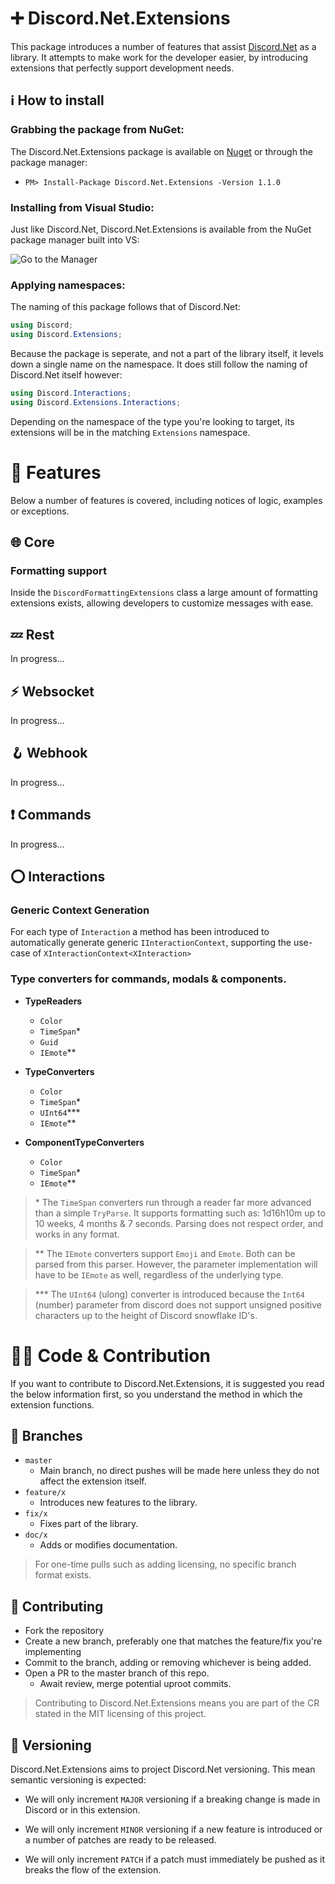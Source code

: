 # ➕ Discord.Net.Extensions

This package introduces a number of features that assist [Discord.Net](https://github.com/discord-net/Discord.Net) as a library. 
It attempts to make work for the developer easier, by introducing extensions that perfectly support development needs.

## ℹ️ How to install

### Grabbing the package from NuGet:

The Discord.Net.Extensions package is available on [Nuget](https://www.nuget.org/packages/Discord.Net.Extensions/) or through the package manager:
- `PM> Install-Package Discord.Net.Extensions -Version 1.1.0`

### Installing from Visual Studio:

Just like Discord.Net, Discord.Net.Extensions is available from the NuGet package manager built into VS:

![Go to the Manager](https://rozen.one/files/devenv_JcPwXUnJxP.png)

### Applying namespaces:

The naming of this package follows that of Discord.Net:

```cs
using Discord;
using Discord.Extensions;
```

Because the package is seperate, and not a part of the library itself, it levels down a single name on the namespace. 
It does still follow the naming of Discord.Net itself however:

```cs
using Discord.Interactions;
using Discord.Extensions.Interactions;
```

Depending on the namespace of the type you're looking to target, its extensions will be in the matching `Extensions` namespace.

# 📑 Features

Below a number of features is covered, including notices of logic, examples or exceptions.

## 🌐 Core

### Formatting support

Inside the `DiscordFormattingExtensions` class a large amount of formatting extensions exists, allowing developers to customize messages with ease.

## 💤 Rest

In progress...

## ⚡ Websocket

In progress...

## 🪝 Webhook

In progress...

## ❗ Commands

In progress...

## ⭕ Interactions

### Generic Context Generation

For each type of `Interaction` a method has been introduced to automatically generate generic `IInteractionContext`, 
supporting the use-case of `XInteractionContext<XInteraction>`

### Type converters for commands, modals & components.

- **TypeReaders**
  - `Color`
  - `TimeSpan`\*
  - `Guid`
  - `IEmote`\*\*

- **TypeConverters**
  - `Color`
  - `TimeSpan`\*
  - `UInt64`\*\*\*
  - `IEmote`\*\*

- **ComponentTypeConverters**
  - `Color`
  - `TimeSpan`\*
  - `IEmote`\*\*

> \* The `TimeSpan` converters run through a reader far more advanced than a simple `TryParse`. 
> It supports formatting such as: 1d16h10m up to 10 weeks, 4 months & 7 seconds. Parsing does not respect order, and works in any format.

> \*\* The `IEmote` converters support `Emoji` and `Emote`. Both can be parsed from this parser. 
> However, the parameter implementation will have to be `IEmote` as well, regardless of the underlying type.

> \*\*\* The `UInt64` (ulong) converter is introduced because the `Int64` (number) 
> parameter from discord does not support unsigned positive characters up to the height of Discord snowflake ID's.

# 🧑‍💻 Code & Contribution

If you want to contribute to Discord.Net.Extensions, it is suggested you read the below information first, so you understand the method in which the extension functions.

## 🌿 Branches

- `master`
  - Main branch, no direct pushes will be made here unless they do not affect the extension itself.
- `feature/x`
  - Introduces new features to the library.
- `fix/x`
  - Fixes part of the library.
- `doc/x`
  - Adds or modifies documentation.

> For one-time pulls such as adding licensing, no specific branch format exists.

## 🚄 Contributing

- Fork the repository
- Create a new branch, preferably one that matches the feature/fix you're implementing
- Commit to the branch, adding or removing whichever is being added.
- Open a PR to the master branch of this repo.
  - Await review, merge potential uproot commits.

> Contributing to Discord.Net.Extensions means you are part of the CR stated in the MIT licensing of this project.

## 🔢 Versioning

Discord.Net.Extensions aims to project Discord.Net versioning. This mean semantic versioning is expected:

- We will only increment `MAJOR` versioning if a breaking change is made in Discord or in this extension. 

- We will only increment `MINOR` versioning if a new feature is introduced or a number of patches are ready to be released.

- We will only increment `PATCH` if a patch must immediately be pushed as it breaks the flow of the extension.

